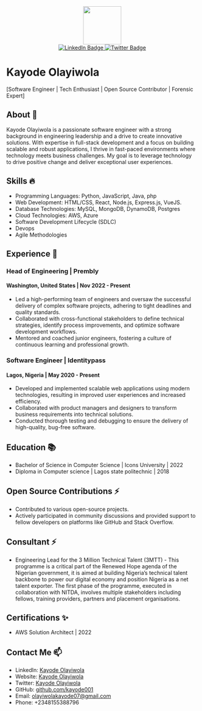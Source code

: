 <div id="header" align="center">
  <img src="https://media.giphy.com/media/M9gbBd9nbDrOTu1Mqx/giphy.gif" width="100"/>
  <div id="badges">
  <a href="https://www.linkedin.com/in/kayode-olayiwola/">
    <img src="https://img.shields.io/badge/LinkedIn-blue?style=for-the-badge&logo=linkedin&logoColor=white" alt="LinkedIn Badge"/>
  </a>
<!--  <a href="https://kayodeolayiwola.medium.com/">
    <img src="https://img.shields.io/badge/YouTube-red?style=for-the-badge&logo=medium&logoColor=white" alt="Medium Badge"/>
  </a> -->
  <a href="https://twitter.com/kayode0layiwola">
    <img src="https://img.shields.io/badge/Twitter-blue?style=for-the-badge&logo=twitter&logoColor=white" alt="Twitter Badge"/>
  </a>
</div>
</div>



# Kayode Olayiwola

[Software Engineer | Tech Enthusiast | Open Source Contributor | Forensic Expert]

## About 💬 
Kayode Olayiwola is a passionate software engineer with a strong background in engineering leadership and a drive to create innovative solutions. With expertise in full-stack development and a focus on building scalable and robust applications, I thrive in fast-paced environments where technology meets business challenges. My goal is to leverage technology to drive positive change and deliver exceptional user experiences.

## Skills 🔥 
- Programming Languages: Python, JavaScript, Java, php
- Web Development: HTML/CSS, React, Node.js, Express.js, VueJS.
- Database Technologies: MySQL, MongoDB, DynamoDB, Postgres
- Cloud Technologies: AWS, Azure
- Software Development Lifecycle (SDLC)
- Devops
- Agile Methodologies

## Experience 🔭
### Head of Engineering | Prembly
#### Washington, United States  | Nov 2022  - Present

- Led a high-performing team of engineers and oversaw the successful delivery of complex software projects, adhering to tight deadlines and quality standards.
- Collaborated with cross-functional stakeholders to define technical strategies, identify process improvements, and optimize software development workflows.
- Mentored and coached junior engineers, fostering a culture of continuous learning and professional growth.

### Software Engineer | Identitypass
#### Lagos, Nigeria  | May 2020 - Present

- Developed and implemented scalable web applications using modern technologies, resulting in improved user experiences and increased efficiency.
- Collaborated with product managers and designers to transform business requirements into technical solutions.
- Conducted thorough testing and debugging to ensure the delivery of high-quality, bug-free software.


## Education 📚 
- Bachelor of Science in Computer Science | Icons University | 2022
- Diploma in Computer science | Lagos state politechnic | 2018

## Open Source Contributions ⚡
- Contributed to various open-source projects.
- Actively participated in community discussions and provided support to fellow developers on platforms like GitHub and Stack Overflow.

## Consultant ⚡
- Engineering Lead for the 3 Million Technical Talent (3MTT) - This programme is a critical part of the Renewed Hope agenda of the Nigerian government, it is aimed at building Nigeria’s technical talent backbone to power our digital economy and position Nigeria as a net talent exporter. The first phase of the programme, executed in collaboration with NITDA, involves multiple stakeholders including fellows, training providers, partners and placement organisations.

## Certifications  ✨
- AWS Solution Architect | 2022
  

## Contact Me 📫
- LinkedIn: [Kayode Olayiwola](https://www.linkedin.com/in/kayode-olayiwola/)
- Website: [Kayode Olayiwola](https://kayodeolayiwola.com/)
- Twitter: [Kayode Olayiwola](https://twitter.com/kayode0layiwola)
- GitHub: [github.com/kayode001](https://github.com/kayode001)
- Email: olayiwolakayode07@gmail.com
- Phone: +2348155388796


<!--
**kayode001/kayode001** is a ✨ _special_ ✨ repository because its `README.md` (this file) appears on your GitHub profile.

Here are some ideas to get you started:

- 🔭 I’m currently working on ...
- 🌱 I’m currently learning ...
- 👯 I’m looking to collaborate on ...
- 🤔 I’m looking for help with ...
- 💬 Ask me about ...
- 📫 How to reach me: ...
- 😄 Pronouns: ...
- ⚡ Fun fact: ...
-->
